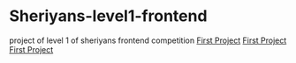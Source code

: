 # Sheriyans-level1-frontend
project of level 1 of sheriyans frontend competition
<a href="https://roject-1-html-css-shery.netlify.app/">First Project</a>
<a href="https://roject-2-html-css-shery.netlify.app/">First Project</a>
<a href="https://roject-3-html-css-shery.netlify.app/">First Project</a>
